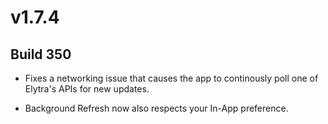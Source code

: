 # v1.7.4

## Build 350

- Fixes a networking issue that causes the app to continously poll one of Elytra's APIs for new updates.  

- Background Refresh now also respects your In-App preference. 
